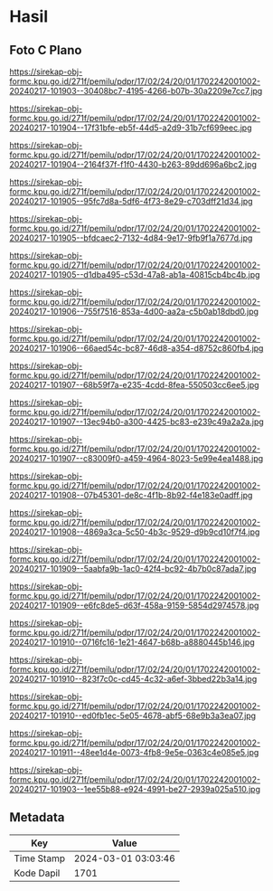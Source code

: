 # Hasil

## Foto C Plano

https://sirekap-obj-formc.kpu.go.id/271f/pemilu/pdpr/17/02/24/20/01/1702242001002-20240217-101903--30408bc7-4195-4266-b07b-30a2209e7cc7.jpg

https://sirekap-obj-formc.kpu.go.id/271f/pemilu/pdpr/17/02/24/20/01/1702242001002-20240217-101904--17f31bfe-eb5f-44d5-a2d9-31b7cf699eec.jpg

https://sirekap-obj-formc.kpu.go.id/271f/pemilu/pdpr/17/02/24/20/01/1702242001002-20240217-101904--2164f37f-f1f0-4430-b263-89dd696a6bc2.jpg

https://sirekap-obj-formc.kpu.go.id/271f/pemilu/pdpr/17/02/24/20/01/1702242001002-20240217-101905--95fc7d8a-5df6-4f73-8e29-c703dff21d34.jpg

https://sirekap-obj-formc.kpu.go.id/271f/pemilu/pdpr/17/02/24/20/01/1702242001002-20240217-101905--bfdcaec2-7132-4d84-9e17-9fb9f1a7677d.jpg

https://sirekap-obj-formc.kpu.go.id/271f/pemilu/pdpr/17/02/24/20/01/1702242001002-20240217-101905--d1dba495-c53d-47a8-ab1a-40815cb4bc4b.jpg

https://sirekap-obj-formc.kpu.go.id/271f/pemilu/pdpr/17/02/24/20/01/1702242001002-20240217-101906--755f7516-853a-4d00-aa2a-c5b0ab18dbd0.jpg

https://sirekap-obj-formc.kpu.go.id/271f/pemilu/pdpr/17/02/24/20/01/1702242001002-20240217-101906--66aed54c-bc87-46d8-a354-d8752c860fb4.jpg

https://sirekap-obj-formc.kpu.go.id/271f/pemilu/pdpr/17/02/24/20/01/1702242001002-20240217-101907--68b59f7a-e235-4cdd-8fea-550503cc6ee5.jpg

https://sirekap-obj-formc.kpu.go.id/271f/pemilu/pdpr/17/02/24/20/01/1702242001002-20240217-101907--13ec94b0-a300-4425-bc83-e239c49a2a2a.jpg

https://sirekap-obj-formc.kpu.go.id/271f/pemilu/pdpr/17/02/24/20/01/1702242001002-20240217-101907--c83009f0-a459-4964-8023-5e99e4ea1488.jpg

https://sirekap-obj-formc.kpu.go.id/271f/pemilu/pdpr/17/02/24/20/01/1702242001002-20240217-101908--07b45301-de8c-4f1b-8b92-f4e183e0adff.jpg

https://sirekap-obj-formc.kpu.go.id/271f/pemilu/pdpr/17/02/24/20/01/1702242001002-20240217-101908--4869a3ca-5c50-4b3c-9529-d9b9cd10f7f4.jpg

https://sirekap-obj-formc.kpu.go.id/271f/pemilu/pdpr/17/02/24/20/01/1702242001002-20240217-101909--5aabfa9b-1ac0-42f4-bc92-4b7b0c87ada7.jpg

https://sirekap-obj-formc.kpu.go.id/271f/pemilu/pdpr/17/02/24/20/01/1702242001002-20240217-101909--e6fc8de5-d63f-458a-9159-5854d2974578.jpg

https://sirekap-obj-formc.kpu.go.id/271f/pemilu/pdpr/17/02/24/20/01/1702242001002-20240217-101910--0716fc16-1e21-4647-b68b-a8880445b146.jpg

https://sirekap-obj-formc.kpu.go.id/271f/pemilu/pdpr/17/02/24/20/01/1702242001002-20240217-101910--823f7c0c-cd45-4c32-a6ef-3bbed22b3a14.jpg

https://sirekap-obj-formc.kpu.go.id/271f/pemilu/pdpr/17/02/24/20/01/1702242001002-20240217-101910--ed0fb1ec-5e05-4678-abf5-68e9b3a3ea07.jpg

https://sirekap-obj-formc.kpu.go.id/271f/pemilu/pdpr/17/02/24/20/01/1702242001002-20240217-101911--48ee1d4e-0073-4fb8-9e5e-0363c4e085e5.jpg

https://sirekap-obj-formc.kpu.go.id/271f/pemilu/pdpr/17/02/24/20/01/1702242001002-20240217-101903--1ee55b88-e924-4991-be27-2939a025a510.jpg


## Metadata

| Key        | Value               |
| ---------- | ------------------- |
| Time Stamp | 2024-03-01 03:03:46 |
| Kode Dapil | 1701                |



